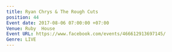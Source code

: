 ```yaml
---
title: Ryan Chrys & The Rough Cuts
position: 44
Event date: 2017-08-06 07:00:00 +07:00
Venue: Ruby  House
Event URL: https://www.facebook.com/events/466612913697145/
Genre: LIVE
---
```


